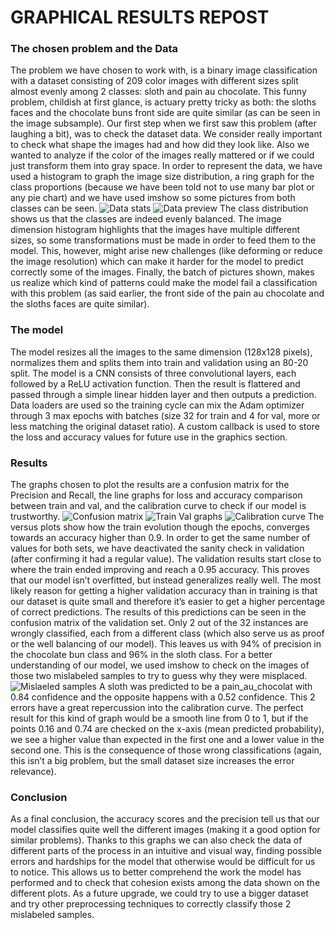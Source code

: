 # GRAPHICAL RESULTS REPOST
### The chosen problem and the Data
The problem we have chosen to work with, is a binary image classification with a dataset consisting of 209 color images with different sizes split almost evenly among 2 classes: sloth and pain au chocolate. This funny problem, childish at first glance, is actuary pretty tricky as both: the sloths faces and the chocolate buns front side are quite similar (as can be seen in the image subsample).
Our first step when we first saw this problem (after laughing a bit), was to check the dataset data. We consider really important to check what shape the images had and how did they look like. Also we wanted to analyze if the color of the images really mattered or if we could just transform them into gray space.
In order to represent the data, we have used a histogram to graph the image size distribution, a ring graph for the class proportions (because we have been told not to use many bar plot or any pie chart) and we have used imshow so some pictures from both classes can be seen.
 ![Data stats](imageDistribution.png "Data stats")
 ![Data preview](samples.png "Data preview")
The class distribution shows us that the classes are indeed evenly balanced. The image dimension histogram highlights that the images have multiple different sizes, so some transformations must be made in order to feed them to the model. This, however, might arise new challenges (like deforming or reduce the image resolution) which can make it harder for the model to predict correctly some of the images. Finally, the batch of pictures shown, makes us realize which kind of patterns could make the model fail a classification with this problem (as said earlier, the front side of the pain au chocolate and the sloths faces are quite similar).
### The model
The model resizes all the images to the same dimension (128x128 pixels), normalizes them and splits them into train and validation using an 80-20 split. The model is a CNN consists of three convolutional layers, each followed by a ReLU activation function. Then the result is flattered and passed through a simple linear hidden layer and then outputs a prediction.
Data loaders are used so the training cycle can mix the Adam optimizer through 3 max epochs with batches (size 32 for train and 4 for val, more or less matching the original dataset ratio). A custom callback is used to store the loss and accuracy values for future use in the graphics section.
### Results
The graphs chosen to plot the results are a confusion matrix for the Precision and Recall, the line graphs for loss and accuracy comparison between train and val, and the calibration curve to check if our model is trustworthy. 
 ![Confusion matrix](cfMatrix.png "Confusion Matrix")
 ![Train Val graphs](train_val.png "Train Val graphs")
 ![Calibration curve](clbCurve.png "Calibration Curve")
 The versus plots show how the train evolution though the epochs, converges towards an accuracy higher than 0.9. In order to get the same number of values for both sets, we have deactivated the sanity check in validation (after confirming it had a regular value). The validation results start close to where the train ended improving and reach a 0.95 accuracy. This proves that our model isn’t overfitted, but instead generalizes really well. The most likely reason for getting a higher validation accuracy than in training is that our dataset is quite small and therefore it’s easier to get a higher percentage of correct predictions.
The results of this predictions can be seen in the confusion matrix of the validation set. Only 2 out of the 32 instances are wrongly classified, each from a different class (which also serve us as proof or the well balancing of our model). This leaves us with 94% of precision in the chocolate bun class and 96% in the sloth class.
For a better understanding of our model, we used imshow to check on the images of those two mislabeled samples to try to guess why they were misplaced. 
 ![Mislaeled samples](mislabeled.png "Mislabeled samples")
A sloth was predicted to be a pain_au_chocolat with 0.84 confidence and the opposite happens with a 0.52 confidence. This 2 errors have a great repercussion into the calibration curve. The perfect result for this kind of graph would be a smooth line from 0 to 1, but if the points 0.16 and 0.74 are checked on the x-axis (mean predicted probability), we see a higher value than expected in the first one and a lower value in the second one. This is the consequence of those wrong classifications (again, this isn’t a big problem, but the small dataset size increases the error relevance).
### Conclusion
As a final conclusion, the accuracy scores and the precision tell us that our model classifies quite well the different images (making it a good option for similar problems). Thanks to this graphs we can also check the data of different parts of the process in an intuitive and visual way, finding possible errors and hardships for the model that otherwise would be difficult for us to notice. This allows us to better comprehend the work the model has performed and to check that cohesion exists among the data shown on the different plots.
As a future upgrade, we could try to use a bigger dataset and try other preprocessing techniques to correctly classify those 2 mislabeled samples.
